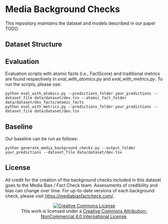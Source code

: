 # Media Background Checks

This repository maintains the dataset and models described in our paper TODO.



## Dataset Structure


## Evaluation

Evaluation scripts with atomic facts (i.e., FactScore) and traditional metrics are found respectively in *eval_with_atomics.py* and *eval_with_metrics.py*. To run the scripts, please use:

```
python eval_with_atomics.py --predictions_folder your_predictions --dataset_file data/dataset/dev.tsv --atomic_fact_folder data/dataset/dev_facts/atomic_facts
python eval_with_metrics.py --predictions_folder your_predictions --dataset_file data/dataset/dev.tsv
```

## Baseline

Our baseline can be run as follows:

```
python generate_media_background_checks.py --output_folder your_predictions --dataset_file data/dataset/dev.tsv
```

## License

All credit for the creation of the background checks included in this dataset goes to the Media Bias / Fact Check team. Assessments of credibility and bias can change over time. For up-to-date versions of each background check, please visit https://mediabiasfactcheck.com/.

<p align="center">
<a rel="license" href="http://creativecommons.org/licenses/by-nc/4.0/"><img alt="Creative Commons License" style="border-width:0" src="https://i.creativecommons.org/l/by-nc/4.0/88x31.png" /></a><br />This work is licensed under a <a rel="license" href="http://creativecommons.org/licenses/by-nc/4.0/">Creative Commons Attribution-NonCommercial 4.0 International License</a>.
</p>
